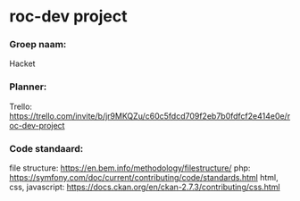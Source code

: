 # roc-dev project

### Groep naam:
Hacket

### Planner:
Trello: https://trello.com/invite/b/jr9MKQZu/c60c5fdcd709f2eb7b0fdfcf2e414e0e/roc-dev-project

### Code standaard:
file structure:           https://en.bem.info/methodology/filestructure/ 
php:                      https://symfony.com/doc/current/contributing/code/standards.html
html, css, javascript:    https://docs.ckan.org/en/ckan-2.7.3/contributing/css.html 
